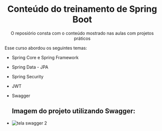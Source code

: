 <h1 align="center"> Conteúdo do treinamento de Spring Boot </h1>

<p align="center">
O reposiório consta com o conteúdo mostrado nas aulas com projetos práticos
</p>

Esse curso abordou os seguintes temas:

- Spring Core e Spring Framework
- Spring Data - JPA
- Spring Security
- JWT
- Swagger

  ## Imagem do projeto utilizando Swagger: 
- ![tela swagger 2](https://github.com/rhyanndev/simple-calculator/assets/92160378/4221fb90-97cc-48b1-a29b-16c84d589c2a)


